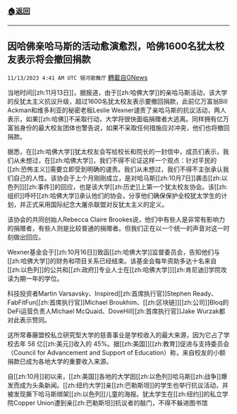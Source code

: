 ###  [:house:返回](README.md)
---


## 因哈佛亲哈马斯的活动愈演愈烈，哈佛1600名犹太校友表示将会撤回捐款
`11/13/2023 4:41 AM UTC 银河歌舞厅` [轉載自GNews](https://gnews.org/articles/1969412)

当地时间[[zh:11月13日]]，据报道，由于[[zh:哈佛大学]]的亲哈马斯活动，该大学的反犹太主义抗议升级，超过1600名犹太校友表示要撤回捐款，此前亿万富翁Bill Ackman和维多利亚的秘密老板Leslie Wexner谴责了亲哈马斯的抗议活动，两人表示，如果[[zh:哈佛]]不采取行动，大学将很快面临捐赠者大逃离。同样拥有亿万富翁身份的最大校友团体也警告说，如果不采取任何措施应对冲突，他们也将撤回捐款。

据悉，在[[zh:哈佛大学]]犹太校友会写给校长和院长的一封信中，成员们表示，我们从未想过，在[[zh:哈佛大学]]，我们不得不论证这样一个观点：针对平民的[[zh:恐怖主义]]需要立即受到明确的谴责。我们从未想过，我们不得不主张承认我们自己的人性。该协会于上个月刚刚成立，是对哈马斯[[zh:10月7日]]袭击[[zh:以色列]][[zh:事件]]的回应，也是该大学[[zh:历史]]上第一个犹太校友协会。该[[zh:组织]]呼吁[[zh:哈佛大学]]承认他们的协会，分享他们确保保护全校犹太学生的计划，并正式采用国际纪念大屠杀联盟对反犹太主义的定义。

该协会的共同创始人Rebecca Claire Brookes说，他们中有些人是非常有影响力的捐赠者，有些人则是比较普通的捐赠者。但我们正在以一个统一的声音对这一时刻做出回应。

Wexner基金会于[[zh:10月16日]]致函[[zh:哈佛大学]]监督委员会，告知他们与[[zh:哈佛大学]]的财务和项目关系已经结束。该基金会每年资助多达十名来自[[zh:以色列]]的公共和[[zh:政府]]专业人士在[[zh:哈佛大学]][[zh:肯尼迪]]学院攻读为期一年的学位。

科技投资者Martin Varsavsky、Inspired[[zh:首席执行官]]Stephen Ready、FabFitFun[[zh:首席执行官]]Michael Broukhim、[[zh:区块链]][[zh:公司]]Bloq的DeFi运营负责人Michael McQuaid、DoveHill[[zh:首席执行官]]Jake Wurzak都对此表示赞同。

这所常春藤盟校私立研究型大学的慈善事业是学校收入的最大来源，因为它占了学校去年 58 亿[[zh:美元]]收入的 45%。据[[zh:美国]][[zh:教育]]促进与支持委员会（Council for Advancement and Support of Education）称，来自校友的小额捐款已成为各地大学的重要收入来源。

自[[zh:10月]]初以来，[[zh:美国]]各地的大学因[[zh:以色列]]哈马斯[[zh:战争]]爆发而成为头条新闻。[[zh:纽约大学]]亲[[zh:巴勒斯坦]]的学生也举行抗议活动，并被发现撕下哈马斯绑架[[zh:以色列]]儿童的海报。犹太学生在[[zh:纽约]]的私立学院Copper Union遭到亲[[zh:巴勒斯坦]]抗议者的敲门，不得不躲进图书馆
